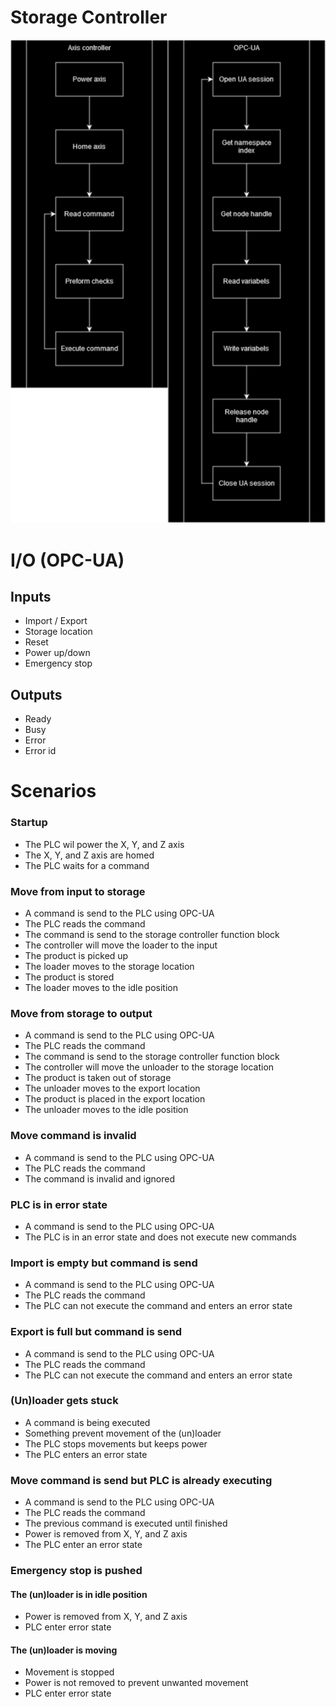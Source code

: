 # Storage Controller
![PLC program overview](Pictures/PLC.png)
# I/O (OPC-UA)
## Inputs
* Import / Export
* Storage location
* Reset
* Power up/down
* Emergency stop
## Outputs
* Ready
* Busy
* Error
* Error id
# Scenarios
### Startup
* The PLC wil power the X, Y, and Z axis
* The X, Y, and Z axis are homed
* The PLC waits for a command
### Move from input to storage
* A command is send to the PLC using OPC-UA
* The PLC reads the command
* The command is send to the storage controller function block
* The controller will move the loader to the input
* The product is picked up
* The loader moves to the storage location
* The product is stored
* The loader moves to the idle position
### Move from storage to output
* A command is send to the PLC using OPC-UA
* The PLC reads the command
* The command is send to the storage controller function block
* The controller will move the unloader to the storage location
* The product is taken out of storage
* The unloader moves to the export location
* The product is placed in the export location
* The unloader moves to the idle position
### Move command is invalid
* A command is send to the PLC using OPC-UA
* The PLC reads the command
* The command is invalid and ignored
### PLC is in error state
* A command is send to the PLC using OPC-UA
* The PLC is in an error state and does not execute new commands
### Import is empty but command is send
* A command is send to the PLC using OPC-UA
* The PLC reads the command
* The PLC can not execute the command and enters an error state
### Export is full but command is send
* A command is send to the PLC using OPC-UA
* The PLC reads the command
* The PLC can not execute the command and enters an error state
### (Un)loader gets stuck
* A command is being executed
* Something prevent movement of the (un)loader
* The PLC stops movements but keeps power
* The PLC enters an error state
### Move command is send but PLC is already executing
* A command is send to the PLC using OPC-UA
* The PLC reads the command
* The previous command is executed until finished
* Power is removed from X, Y, and Z axis
* The PLC enter an error state
### Emergency stop is pushed
#### The (un)loader is in idle position
* Power is removed from X, Y, and Z axis
* PLC enter error state
#### The (un)loader is moving
* Movement is stopped
* Power is not removed to prevent unwanted movement
* PLC enter error state